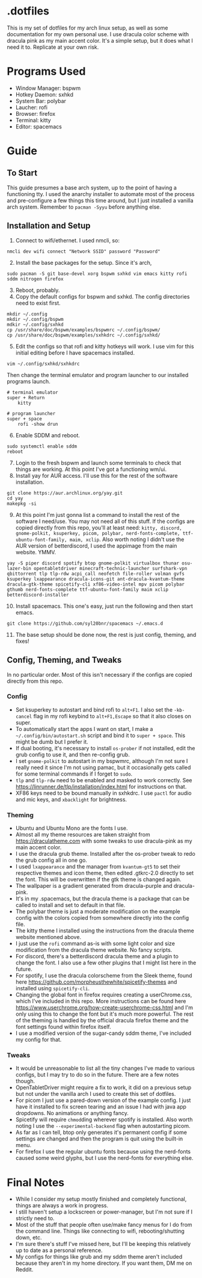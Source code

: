 # .dotfiles
This is my set of dotfiles for my arch linux setup, as well as some documentation for my own personal use. I use dracula color scheme with dracula pink as my main accent color. It's a simple setup, but it does what I need it to. Replicate at your own risk.

# Programs Used
* Window Manager: bspwm
* Hotkey Daemon: sxhkd
* System Bar: polybar
* Laucher: rofi
* Browser: firefox
* Terminal: kitty
* Editor: spacemacs

# Guide
## To Start
This guide presumes a base arch system, up to the point of having a functioning tty. I used the anarchy installer to automate most of the process and pre-configure a few things this time around, but I just installed a vanilla arch system. Remember to `pacman -Syyu` before anything else.

## Installation and Setup
1. Connect to wifi/ethernet. I used nmcli, so:
```
nmcli dev wifi connect "Network SSID" password "Password"
```
2. Install the base packages for the setup. Since it's arch,
```
sudo pacman -S git base-devel xorg bspwm sxhkd vim emacs kitty rofi sddm nitrogen firefox
```
3. Reboot, probably.
4. Copy the default configs for bspwm and sxhkd. The config directories need to exist first.
```
mkdir ~/.config
mkdir ~/.config/bspwm
mdkir ~/.config/sxhkd
cp /usr/share/doc/bspwm/examples/bspwmrc ~/.config/bspwm/
cp /usr/share/doc/bspwm/examples/sxhkdrc ~/.config/sxhkd/
```
5. Edit the configs so that rofi and kitty hotkeys will work. I use vim for this initial editing before I have spacemacs installed.
```
vim ~/.config/sxhkd/sxhkdrc
```
Then change the terminal emulator and program launcher to our installed programs launch.
```
# terminal emulator
super + Return
    kitty

# program launcher
super + space
    rofi -show drun
```
6. Enable SDDM and reboot.
```
sudo systemctl enable sddm
reboot
```
7. Login to the fresh bspwm and launch some terminals to check that things are working. At this point I've got a functioning wm/ui.
8. Install yay for AUR access. I'll use this for the rest of the software installation.
```
git clone https://aur.archlinux.org/yay.git
cd yay
makepkg -si
```
9. At this point I'm just gonna list a command to install the rest of the software I need/use. You may not need all of this stuff. If the configs are copied directly from this repo, you'll at least need: `kitty, discord, gnome-polkit, ksuperkey, picom, polybar, nerd-fonts-complete, ttf-ubuntu-font-family, maim, xclip`. Also worth noting I didn't use the AUR version of betterdiscord, I used the appimage from the main website. YMMV.
```
yay -S piper discord spotify btop gnome-polkit virtualbox thunar osu-lazer-bin opentabletdriver minecraft-technic-launcher surfshark-vpn qbittorrent tlp tlp-rdw acpi_call neofetch file-roller volman gvfs ksuperkey lxappearance dracula-icons-git ant-dracula-kvantum-theme dracula-gtk-theme spicetify-cli xf86-video-intel mpv picom polybar gthumb nerd-fonts-complete ttf-ubuntu-font-family maim xclip betterdiscord-installer
```
10. Install spacemacs. This one's easy, just run the following and then start emacs.
```
git clone https://github.com/syl20bnr/spacemacs ~/.emacs.d
```
11. The base setup should be done now, the rest is just config, theming, and fixes!

## Config, Theming, and Tweaks
In no particular order. Most of this isn't necessary if the configs are copied directly from this repo.

### Config
* Set ksuperkey to autostart and bind rofi to `alt+F1`. I also set the `-kb-cancel` flag in my rofi keybind to `alt+F1,Escape` so that it also closes on super.
* To automatically start the apps I want on start, I make a `~/.config/bin/autostart.sh` script and bind it to `super + space`. This might be dumb but I prefer it.
* If dual booting, it's necessary to install `os-prober` if not installed, edit the grub config to use it, and then re-config grub.
* I set `gnome-polkit` to autostart in my bspwmrc, although I'm not sure I really need it since I'm not using pamac, but it occasionally gets called for some terminal commands if I forget to `sudo`.
* `tlp` and `tlp-rdw` need to be enabled and masked to work correctly. See https://linrunner.de/tlp/installation/index.html for instructions on that.
* XF86 keys need to be bound manually in sxhkdrc. I use `pactl` for audio and mic keys, and `xbacklight` for brightness.

### Theming
* Ubuntu and Ubuntu Mono are the fonts I use.
* Almost all my theme resources are taken straight from https://draculatheme.com with some tweaks to use dracula-pink as my main accent color.
* I use the dracula grub theme. Installed after the os-prober tweak to redo the grub config all in one go.
* I used `lxappearance` and the manager from `kvantum-gt5` to set their respective themes and icon theme, then edited .gtkrc-2.0 directly to set the font. This will be overwritten if the gtk theme is changed again.
* The wallpaper is a gradient generated from dracula-purple and dracula-pink.
* It's in my .spacemacs, but the dracula theme is a package that can be called to install and set to default in that file.
* The polybar theme is just a moderate modification on the example config with the colors copied from somewhere directly into the config file.
* The kitty theme I installed using the instructions from the dracula theme website mentioned above.
* I just use the `rofi` command as-is with some light color and size modification from the dracula theme website. No fancy scripts.
* For discord, there's a betterdiscord dracula theme and a plugin to change the font. I also use a few other plugins that I might list here in the future.
* For spotify, I use the dracula colorscheme from the Sleek theme, found here https://github.com/morpheusthewhite/spicetify-themes and installed using `spicetify-cli`.
* Changing the global font in firefox requires creating a userChrome.css, which I've included in this repo. More instructions can be found here https://www.userchrome.org/how-create-userchrome-css.html and I'm only using this to change the font but it's much more powerful. The rest of the theming is handled by the official dracula firefox theme and the font settings found within firefox itself.
* I use a modified version of the sugar-candy sddm theme, I've included my config for that.

### Tweaks
* It would be unreasonable to list all the tiny changes I've made to various configs, but I may try to do so in the future. There are a few notes though.
* OpenTabletDriver might require a fix to work, it did on a previous setup but not under the vanilla arch I used to create this set of dotfiles.
* For picom I just use a pared-down version of the example config. I just have it installed to fix screen tearing and an issue I had with java app dropdowns. No animations or anything fancy.
* Spicetify will require `chmod`ding wherever spotify is installed. Also worth noting I use the `--experimental-backend` flag when autostarting picom.
* As far as I can tell, btop only generates it's permanent config if some settings are changed and then the program is quit using the built-in menu.
* For firefox I use the regular ubuntu fonts because using the nerd-fonts caused some weird glyphs, but I use the nerd-fonts for everything else.

# Final Notes
* While I consider my setup mostly finished and completely functional, things are always a work in progress.
* I still haven't setup a lockscreen or power-manager, but I'm not sure if I strictly need to.
* Most of the stuff that people often use/make fancy menus for I do from the command line. Things like connecting to wifi, rebooting/shutting down, etc.
* I'm sure there's stuff I've missed here, but I'll be keeping this relatively up to date as a personal reference.
* My configs for things like grub and my sddm theme aren't included because they aren't in my home directory. If you want them, DM me on Reddit.
